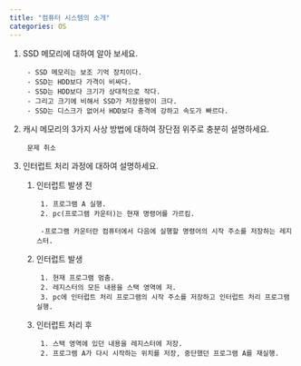 ```yaml
---
title: "컴퓨터 시스템의 소개"
categories: OS
---
```

1. SSD 메모리에 대하여 알아 보세요.

        - SSD 메모리는 보조 기억 장치이다.
        - SSD는 HDD보다 가격이 비싸다.
        - SSD는 HDD보다 크기가 상대적으로 작다.
        - 그리고 크기에 비해서 SSD가 저장용량이 크다.
        - SSD는 디스크가 없어서 HDD보다 충격에 강하고 속도가 빠르다.
  

2. 캐시 메모리의 3가지 사상 방법에 대하여 장단점 위주로 충분히 설명하세요.

        문제 취소
  
3. 인터럽트 처리 과정에 대하여 설명하세요.

	1. 인터럽트 발생 전
	
			1. 프로그램 A 실행.
			2. pc(프로그램 카운터)는 현재 명령어를 가르킴.
			
			-프로그램 카운터란 컴퓨터에서 다음에 실행할 명령어의 시작 주소를 저장하는 레지스터.
	
	2. 인터럽트 발생

			1. 현재 프로그램 멈춤.
			2. 레지스터의 모든 내용을 스택 영역에 저.
			3. pc에 인터럽트 처리 프로그램의 시작 주소를 저장하고 인터럽트 처리 프로그램 실행.

	3. 인터럽트 처리 후

			1. 스택 영역에 있던 내용을 레지스터에 저장.
			2. 프로그램 A가 다시 시작하는 위치를 저장, 중단했던 프로그램 A를 재실행.
